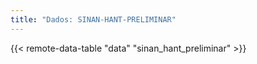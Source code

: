 ```yaml
---
title: "Dados: SINAN-HANT-PRELIMINAR"
---
```


{{< remote-data-table "data" "sinan_hant_preliminar" >}}
